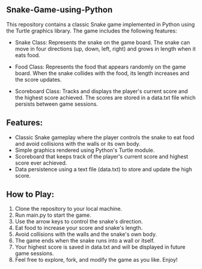 ## Snake-Game-using-Python
This repository contains a classic Snake game implemented in Python using the Turtle graphics library. The game includes the following features:
 - Snake Class: Represents the snake on the game board. The snake can move in four directions (up, down, left, right) and grows in length when it eats food.

 - Food Class: Represents the food that appears randomly on the game board. When the snake collides with the food, its length increases and the score updates.

 - Scoreboard Class: Tracks and displays the player's current score and the highest score achieved. The scores are stored in a data.txt file which persists between game sessions.

<h2>Features:</h2>

 - Classic Snake gameplay where the player controls the snake to eat food and avoid collisions with the walls or its own body.
 - Simple graphics rendered using Python's Turtle module.
 - Scoreboard that keeps track of the player's current score and highest score ever achieved.
 - Data persistence using a text file (data.txt) to store and update the high score.

<h2>How to Play:</h2>
  
 1. Clone the repository to your local machine.
 2. Run main.py to start the game.
 3. Use the arrow keys to control the snake's direction.
 4. Eat food to increase your score and snake's length.
 5. Avoid collisions with the walls and the snake's own body.
 6. The game ends when the snake runs into a wall or itself.
 7. Your highest score is saved in data.txt and will be displayed in future game sessions.
 8. Feel free to explore, fork, and modify the game as you like. Enjoy!
